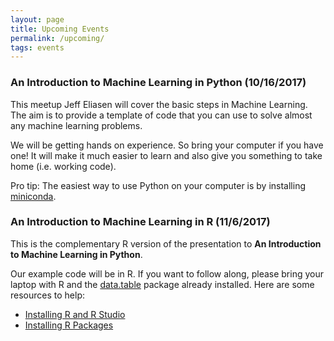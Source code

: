 ```yaml
---
layout: page
title: Upcoming Events
permalink: /upcoming/
tags: events
---
```


### An Introduction to Machine Learning in Python (10/16/2017)

This meetup Jeff Eliasen will cover the basic steps in Machine Learning. The aim is to provide a template of code that you can use to solve almost any machine learning problems. 

We will be getting hands on experience.  So bring your computer if you have one! It will make it much easier to learn and also give you something to take home (i.e. working code). 

Pro tip: The easiest way to use Python on your computer is by installing [miniconda](https://conda.io/miniconda.html). 

### An Introduction to Machine Learning in R (11/6/2017)

This is the complementary R version of the presentation to **An Introduction to Machine Learning in Python**.  

Our example code will be in R.  If you want to follow along, please bring your laptop with R and the [data.table](https://github.com/Rdatatable/data.table/wiki) package already installed.  Here are some resources to help:

* [Installing R and R Studio](https://www.youtube.com/watch?v=d-u_7vdag-0)
* [Installing R Packages](https://www.youtube.com/watch?v=3RWb5U3X-T8)
